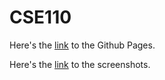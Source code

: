# CSE110

Here's the [link](https://orangetrashbin.github.io/CSE110) to the Github Pages.

Here's the [link](labreport.md) to the screenshots.